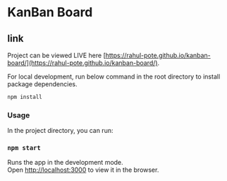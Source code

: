 # KanBan Board

## link

Project can be viewed LIVE here [https://rahul-pote.github.io/kanban-board/](https://rahul-pote.github.io/kanban-board/).

For local development, run below command in the root directory to install package dependencies.

```sh
npm install
```

### Usage

In the project directory, you can run:

### `npm start`

Runs the app in the development mode.\
Open [http://localhost:3000](http://localhost:3000) to view it in the browser.
